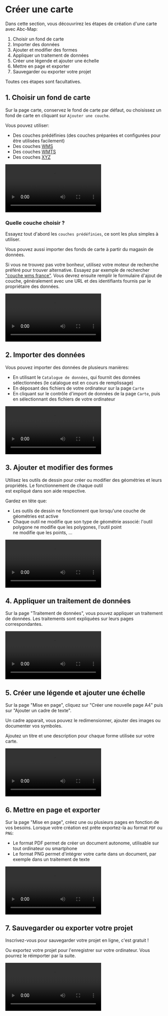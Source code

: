 <a name="create-map"></a>

# Créer une carte

Dans cette section, vous découvrirez les étapes de création d'une carte avec Abc-Map:

1. Choisir un fond de carte
2. Importer des données
3. Ajouter et modifier des formes
4. Appliquer un traitement de données
5. Créer une légende et ajouter une échelle
6. Mettre en page et exporter
7. Sauvegarder ou exporter votre projet

Toutes ces étapes sont facultatives.

## 1. Choisir un fond de carte

Sur la page carte, conservez le fond de carte par défaut, ou choisissez un fond de carte en cliquant sur
`Ajouter une couche`.

Vous pouvez utiliser:

- Des couches prédéfinies (des couches préparées et configurées pour être utilisées facilement)
- Des couches <a href="https://fr.wikipedia.org/wiki/Web_Map_Service" target="_blank">WMS</a>
- Des couches <a href="https://fr.wikipedia.org/wiki/Web_Map_Tile_Service" target="_blank">WMTS</a>
- Des couches <a href="https://developers.planet.com/planetschool/xyz-tiles-and-slippy-maps/">XYZ</a>

<video controls src="./assets/add-predefined-layer.mp4" preload="metadata"></video>

### Quelle couche choisir ?

Essayez tout d'abord les `couches prédéfinies`, ce sont les plus simples à utiliser.

Vous pouvez aussi importer des fonds de carte à partir du magasin de données.

Si vous ne trouvez pas votre bonheur, utilisez votre moteur de recherche préféré pour trouver alternative.
Essayez par exemple de rechercher <a href="https://duckduckgo.com/?q=couche+wms+france&t=h_&ia=web" target="_blank">"couche wms france"</a>. Vous devrez ensuite remplir le formulaire d'ajout de couche,
généralement avec une URL et des identifiants fournis par le propriétaire des données.

<video controls src="./assets/add-datastore-layer.mp4" preload="metadata"></video>

## 2. Importer des données

Vous pouvez importer des données de plusieurs manières:

- En utilisant le `Catalogue de données`, qui fournit des données sélectionnées (le catalogue est en cours de remplissage)
- En déposant des fichiers de votre ordinateur sur la page `Carte`
- En cliquant sur le contrôle d'import de données de la page `Carte`, puis en sélectionnant des fichiers de
  votre ordinateur

<video controls src="./assets/import-by-drop.mp4" preload="metadata"></video>

## 3. Ajouter et modifier des formes

Utilisez les outils de dessin pour créer ou modifier des géométries et leurs propriétés. Le fonctionnement de chaque outil  
est expliqué dans son aide respective.

Gardez en tête que:

- Les outils de dessin ne fonctionnent que lorsqu'une couche de géométries est active
- Chaque outil ne modifie que son type de géométrie associé: l'outil polygone ne modifie que les polygones, l'outil point  
  ne modifie que les points, ...

<video controls src="./assets/create-points.mp4" preload="metadata"></video>

## 4. Appliquer un traitement de données

Sur la page "Traitement de données", vous pouvez appliquer un traitement de données. Les traitements sont expliquées
sur leurs pages correspondantes.

<video controls src="./assets/color-gradients.mp4" preload="metadata"></video>

## 5. Créer une légende et ajouter une échelle

Sur la page "Mise en page", cliquez sur "Créer une nouvelle page A4" puis sur "Ajouter un cadre de texte".

Un cadre apparait, vous pouvez le redimensionner, ajouter des images ou documenter vos symboles.

Ajoutez un titre et une description pour chaque forme utilisée sur votre carte.

<video controls src="./assets/create-scale-legend.mp4" preload="metadata"></video>

## 6. Mettre en page et exporter

Sur la page "Mise en page", créez une ou plusieurs pages en fonction de vos besoins. Lorsque votre création est prête
exportez-la au format `PDF` ou `PNG`:

- Le format PDF permet de créer un document autonome, utilisable sur tout ordinateur ou smartphone
- Le format PNG permet d'intégrer votre carte dans un document, par exemple dans un traitement de texte

<video controls src="./assets/pdf-export.mp4" preload="metadata"></video>

## 7. Sauvegarder ou exporter votre projet

Inscrivez-vous pour sauvegarder votre projet en ligne, c'est gratuit !

Ou exportez votre projet pour l'enregistrer sur votre ordinateur. Vous pourrez le réimporter par la suite.

<video controls src="./assets/export-project.mp4" preload="metadata"></video>
